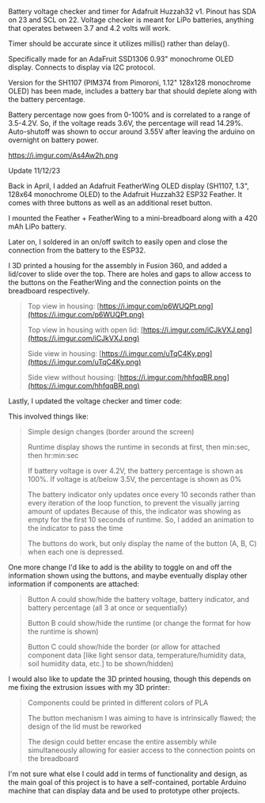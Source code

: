Battery voltage checker and timer for Adafruit Huzzah32 v1. Pinout has SDA on 23 and SCL on 22. Voltage checker is meant for LiPo batteries, anything that operates between 3.7 and 4.2 volts will work.

Timer should be accurate since it utilizes millis() rather than delay().

Specifically made for an AdaFruit SSD1306 0.93" monochrome OLED display. Connects to display via I2C protocol.

Version for the SH1107 (PIM374 from Pimoroni, 1.12" 128x128 monochrome OLED) has been made, includes a battery bar that should deplete along with the battery percentage.

Battery percentage now goes from 0-100% and is correlated to a range of 3.5-4.2V. So, if the voltage reads 3.6V, the percentage will read 14.29%. Auto-shutoff was shown to occur around 3.55V after leaving the arduino on overnight on battery power.

https://i.imgur.com/As4Aw2h.png

Update 11/12/23

Back in April, I added an Adafruit FeatherWing OLED display (SH1107, 1.3", 128x64 monochrome OLED) to the Adafruit Huzzah32 ESP32 Feather. It comes with three buttons as well as an additional reset button.

I mounted the Feather + FeatherWing to a mini-breadboard along with a 420 mAh LiPo battery.

Later on, I soldered in an on/off switch to easily open and close the connection from the battery to the ESP32.

I 3D printed a housing for the assembly in Fusion 360, and added a lid/cover to slide over the top. There are holes and gaps to allow access to the buttons on the FeatherWing and the connection points on the breadboard respectively.

>Top view in housing:                   [https://i.imgur.com/p6WUQPt.png](https://i.imgur.com/p6WUQPt.png)
>
>Top view in housing with open lid:     [https://i.imgur.com/iCJkVXJ.png](https://i.imgur.com/iCJkVXJ.png)
>
>Side view in housing:                  [https://i.imgur.com/uTqC4Ky.png](https://i.imgur.com/uTqC4Ky.png)
>
>Side view without housing:             [https://i.imgur.com/hhfqqBR.png](https://i.imgur.com/hhfqqBR.png)

Lastly, I updated the voltage checker and timer code:

This involved things like:
>Simple design changes (border around the screen)
>
>Runtime display shows the runtime in seconds at first, then min:sec, then hr:min:sec
>
>If battery voltage is over 4.2V, the battery percentage is shown as 100%. If voltage is at/below 3.5V, the percentage is shown as 0%
>
>The battery indicator only updates once every 10 seconds rather than every iteration of the loop function, to prevent the visually jarring amount of updates
  >Because of this, the indicator was showing as empty for the first 10 seconds of runtime. So, I added an animation to the indicator to pass the time
>
>The buttons do work, but only display the name of the button (A, B, C) when each one is depressed.

One more change I'd like to add is the ability to toggle on and off the information shown using the buttons, and maybe eventually display other information if components are attached:
>Button A could show/hide the battery voltage, battery indicator, and battery percentage (all 3 at once or sequentially)
>
>Button B could show/hide the runtime (or change the format for how the runtime is shown)
>
>Button C could show/hide the border (or allow for attached component data [like light sensor data, temperature/humidity data, soil humidity data, etc.] to be shown/hidden)

I would also like to update the 3D printed housing, though this depends on me fixing the extrusion issues with my 3D printer:
>Components could be printed in different colors of PLA
>
>The button mechanism I was aiming to have is intrinsically flawed; the design of the lid must be reworked
>
>The design could better encase the entire assembly while simultaneously allowing for easier access to the connection points on the breadboard

I'm not sure what else I could add in terms of functionality and design, as the main goal of this project is to have a self-contained, portable Arduino machine that can display data and be used to prototype other projects.
